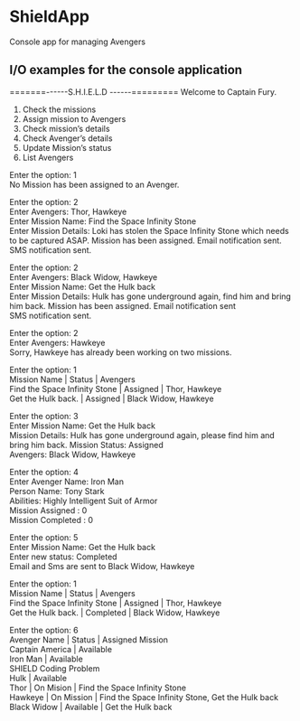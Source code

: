 # ShieldApp
Console app for managing Avengers

## I/O examples for the console application

=======------S.H.I.E.L.D ------=========
Welcome to Captain Fury.

1. Check the missions
2. Assign mission to Avengers
3. Check mission’s details
4. Check Avenger’s details
5. Update Mission’s status
6. List Avengers

Enter the option: 1\
No Mission has been assigned to an Avenger.

Enter the option: 2\
Enter Avengers: Thor, Hawkeye\
Enter Mission Name: Find the Space Infinity Stone\
Enter Mission Details: Loki has stolen the Space Infinity Stone which needs to be captured
ASAP.
Mission has been assigned.
Email notification sent.
SMS notification sent.

Enter the option: 2\
Enter Avengers: Black Widow, Hawkeye\
Enter Mission Name: Get the Hulk back\
Enter Mission Details: Hulk has gone underground again, find him and bring him back.
Mission has been assigned.
Email notification sent\
SMS notification sent.

Enter the option: 2\
Enter Avengers: Hawkeye\
Sorry, Hawkeye has already been working on two missions.

Enter the option: 1\
Mission Name | Status | Avengers\
Find the Space Infinity Stone | Assigned | Thor, Hawkeye\
Get the Hulk back. | Assigned | Black Widow, Hawkeye

Enter the option: 3\
Enter Mission Name: Get the Hulk back\
Mission Details: Hulk has gone underground again, please find him and bring him back.
Mission Status: Assigned\
Avengers: Black Widow, Hawkeye

Enter the option: 4\
Enter Avenger Name: Iron Man\
Person Name: Tony Stark\
Abilities: Highly Intelligent Suit of Armor\
Mission Assigned : 0\
Mission Completed : 0

Enter the option: 5\
Enter Mission Name: Get the Hulk back\
Enter new status: Completed\
Email and Sms are sent to Black Widow, Hawkeye

Enter the option: 1\
Mission Name | Status | Avengers\
Find the Space Infinity Stone | Assigned | Thor, Hawkeye\
Get the Hulk back. | Completed | Black Widow, Hawkeye

Enter the option: 6\
Avenger Name | Status | Assigned Mission\
Captain America | Available\
Iron Man | Available\
SHIELD Coding Problem\
Hulk | Available\
Thor | On Mision | Find the Space Infinity Stone\
Hawkeye | On Mission | Find the Space Infinity Stone, Get the Hulk
back\
Black Widow | Available | Get the Hulk back
